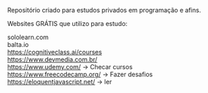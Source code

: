 Repositório criado para estudos privados em programação e afins.

Websites GRÁTIS que utilizo para estudo: 

sololearn.com <br/>
balta.io <br/>
https://cognitiveclass.ai/courses <br/>
https://www.devmedia.com.br/ <br/>
https://www.udemy.com/ -> Checar cursos <br/>
https://www.freecodecamp.org/ -> Fazer desafios <br/>
https://eloquentjavascript.net/ -> ler <br/>

